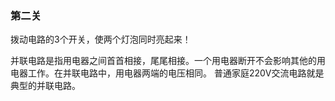 ### 第二关
拨动电路的3个开关，使两个灯泡同时亮起来！

并联电路是指用电器之间首首相接，尾尾相接。一个用电器断开不会影响其他的用电器工作。在并联电路中，用电器两端的电压相同。
普通家庭220V交流电路就是典型的并联电路。